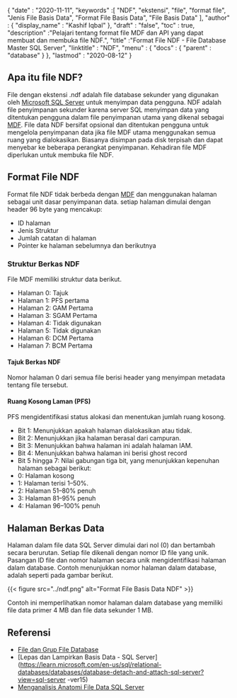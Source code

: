 {
  "date" : "2020-11-11",
  "keywords" :[ "NDF", "ekstensi", "file", "format file", "Jenis File Basis Data", "Format File Basis Data", "File Basis Data" ],
  "author" : {
    "display_name" : "Kashif Iqbal"
},
  "draft" : "false",
  "toc" : true,
  "description" :"Pelajari tentang format file MDF dan API yang dapat membuat dan membuka file NDF.",
  "title" :"Format File NDF - File Database Master SQL Server",
  "linktitle" : "NDF",
  "menu" : {
    "docs" : {
      "parent" : "database"
}
},
  "lastmod" : "2020-08-12"
}

## Apa itu file NDF?

File dengan ekstensi .ndf adalah file database sekunder yang digunakan oleh [Microsoft SQL Server](https://en.wikipedia.org/wiki/Microsoft_SQL_Server) untuk menyimpan data pengguna. NDF adalah file penyimpanan sekunder karena server SQL menyimpan data yang ditentukan pengguna dalam file penyimpanan utama yang dikenal sebagai [MDF](/id/database/mdf/). File data NDF bersifat opsional dan ditentukan pengguna untuk mengelola penyimpanan data jika file MDF utama menggunakan semua ruang yang dialokasikan. Biasanya disimpan pada disk terpisah dan dapat menyebar ke beberapa perangkat penyimpanan. Kehadiran file MDF diperlukan untuk membuka file NDF.

## Format File NDF

Format file NDF tidak berbeda dengan [MDF](/id/database/mdf/) dan menggunakan halaman sebagai unit dasar penyimpanan data. setiap halaman dimulai dengan header 96 byte yang mencakup:

* ID halaman
* Jenis Struktur
* Jumlah catatan di halaman
* Pointer ke halaman sebelumnya dan berikutnya

### Struktur Berkas NDF

File MDF memiliki struktur data berikut.

* Halaman 0: Tajuk
* Halaman 1: PFS pertama
* Halaman 2: GAM Pertama
* Halaman 3: SGAM Pertama
* Halaman 4: Tidak digunakan
* Halaman 5: Tidak digunakan
* Halaman 6: DCM Pertama
* Halaman 7: BCM Pertama

#### Tajuk Berkas NDF

Nomor halaman 0 dari semua file berisi header yang menyimpan metadata tentang file tersebut.

#### Ruang Kosong Laman (PFS)
PFS mengidentifikasi status alokasi dan menentukan jumlah ruang kosong.

* Bit 1: Menunjukkan apakah halaman dialokasikan atau tidak.
* Bit 2: Menunjukkan jika halaman berasal dari campuran.
* Bit 3: Menunjukkan bahwa halaman ini adalah halaman IAM.
* Bit 4: Menunjukkan bahwa halaman ini berisi ghost record
* Bit 5 hingga 7: Nilai gabungan tiga bit, yang menunjukkan kepenuhan halaman sebagai berikut:
* 0: Halaman kosong
* 1: Halaman terisi 1–50%.
* 2: Halaman 51–80% penuh
* 3: Halaman 81–95% penuh
* 4: Halaman 96–100% penuh

## Halaman Berkas Data

Halaman dalam file data SQL Server dimulai dari nol (0) dan bertambah secara berurutan. Setiap file dikenali dengan nomor ID file yang unik. Pasangan ID file dan nomor halaman secara unik mengidentifikasi halaman dalam database. Contoh menunjukkan nomor halaman dalam database, adalah seperti pada gambar berikut.

{{< figure src="../ndf.png" alt="Format File Basis Data NDF" >}}

Contoh ini memperlihatkan nomor halaman dalam database yang memiliki file data primer 4 MB dan file data sekunder 1 MB.

## Referensi

* [File dan Grup File Database](https://learn.microsoft.com/en-us/sql/relational-databases/databases/database-files-and-filegroups?view=sql-server-ver16)
* [Lepas dan Lampirkan Basis Data - SQL Server](https://learn.microsoft.com/en-us/sql/relational-databases/databases/database-detach-and-attach-sql-server?view=sql-server -ver15)
* [Menganalisis Anatomi File Data SQL Server](https://blog.pythian.com/analyzing-sql-server-data-file-anatomy/)


